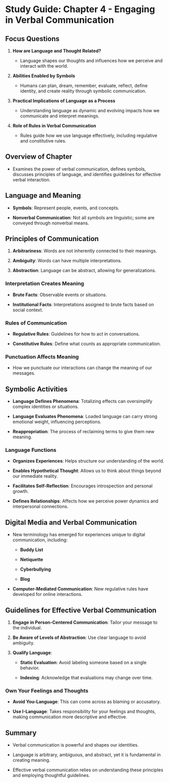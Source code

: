 # Study Guide: Chapter 4 - Engaging in Verbal Communication 

  

## Focus Questions 

1. **How are Language and Thought Related?** 

   - Language shapes our thoughts and influences how we perceive and interact with the world. 

  

2. **Abilities Enabled by Symbols** 

   - Humans can plan, dream, remember, evaluate, reflect, define identity, and create reality through symbolic communication. 

  

3. **Practical Implications of Language as a Process** 

   - Understanding language as dynamic and evolving impacts how we communicate and interpret meanings. 

  

4. **Role of Rules in Verbal Communication** 

   - Rules guide how we use language effectively, including regulative and constitutive rules. 

  

## Overview of Chapter 

- Examines the power of verbal communication, defines symbols, discusses principles of language, and identifies guidelines for effective verbal interaction. 

  

## Language and Meaning 

- **Symbols**: Represent people, events, and concepts. 

- **Nonverbal Communication**: Not all symbols are linguistic; some are conveyed through nonverbal means. 

  

## Principles of Communication 

1. **Arbitrariness**: Words are not inherently connected to their meanings. 

2. **Ambiguity**: Words can have multiple interpretations. 

3. **Abstraction**: Language can be abstract, allowing for generalizations. 

  

### Interpretation Creates Meaning 

- **Brute Facts**: Observable events or situations. 

- **Institutional Facts**: Interpretations assigned to brute facts based on social context. 

  

### Rules of Communication 

- **Regulative Rules**: Guidelines for how to act in conversations. 

- **Constitutive Rules**: Define what counts as appropriate communication. 

  

### Punctuation Affects Meaning 

- How we punctuate our interactions can change the meaning of our messages. 

  

## Symbolic Activities 

- **Language Defines Phenomena**: Totalizing effects can oversimplify complex identities or situations. 

- **Language Evaluates Phenomena**: Loaded language can carry strong emotional weight, influencing perceptions. 

- **Reappropriation**: The process of reclaiming terms to give them new meaning. 

  

### Language Functions 

- **Organizes Experiences**: Helps structure our understanding of the world. 

- **Enables Hypothetical Thought**: Allows us to think about things beyond our immediate reality. 

- **Facilitates Self-Reflection**: Encourages introspection and personal growth. 

- **Defines Relationships**: Affects how we perceive power dynamics and interpersonal connections. 

  

## Digital Media and Verbal Communication 

- New terminology has emerged for experiences unique to digital communication, including: 

  - **Buddy List** 

  - **Netiquette** 

  - **Cyberbullying** 

  - **Blog** 

- **Computer-Mediated Communication**: New regulative rules have developed for online interactions. 

  

## Guidelines for Effective Verbal Communication 

1. **Engage in Person-Centered Communication**: Tailor your message to the individual. 

2. **Be Aware of Levels of Abstraction**: Use clear language to avoid ambiguity. 

3. **Qualify Language**: 

   - **Static Evaluation**: Avoid labeling someone based on a single behavior. 

   - **Indexing**: Acknowledge that evaluations may change over time. 

  

### Own Your Feelings and Thoughts 

- **Avoid You-Language**: This can come across as blaming or accusatory. 

- **Use I-Language**: Takes responsibility for your feelings and thoughts, making communication more descriptive and effective. 

  

## Summary 

- Verbal communication is powerful and shapes our identities. 

- Language is arbitrary, ambiguous, and abstract, yet it is fundamental in creating meaning. 

- Effective verbal communication relies on understanding these principles and employing thoughtful guidelines. 
